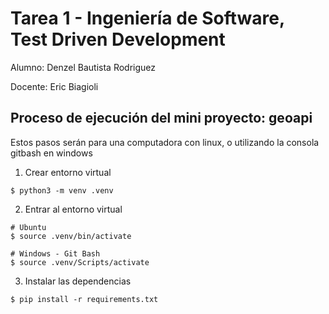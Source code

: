 # Tarea 1 - Ingeniería de Software, Test Driven Development

Alumno: Denzel Bautista Rodriguez

Docente: Eric Biagioli

## Proceso de ejecución del mini proyecto: geoapi

Estos pasos serán para una computadora con linux, o utilizando la consola gitbash en windows

1. Crear entorno virtual

```shell
$ python3 -m venv .venv
```

2. Entrar al entorno virtual

```shell
# Ubuntu
$ source .venv/bin/activate

# Windows - Git Bash
$ source .venv/Scripts/activate
```

3. Instalar las dependencias

```shell
$ pip install -r requirements.txt
```